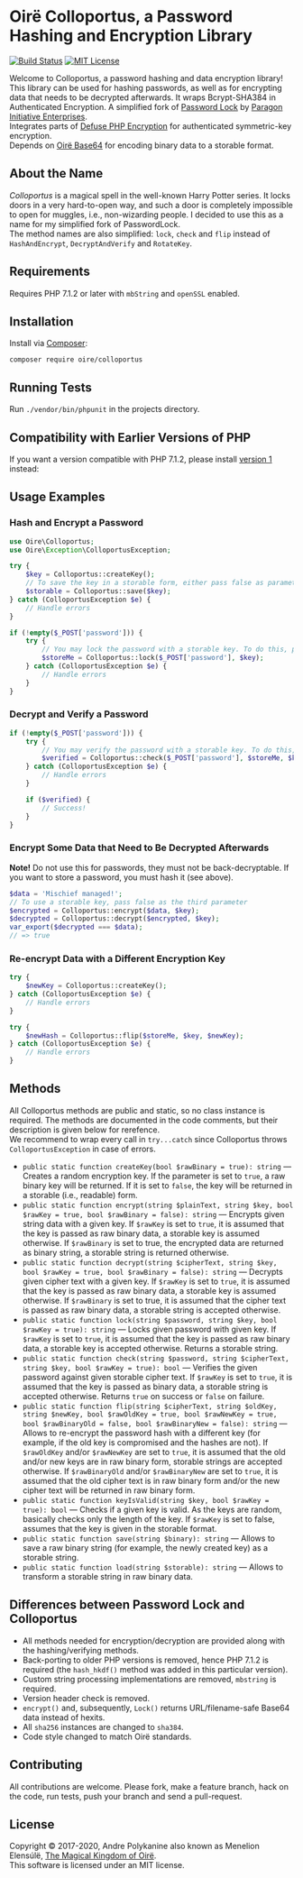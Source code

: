 # Oirë Colloportus, a Password Hashing and Encryption Library

[![Build Status](https://api.travis-ci.com/Oire/Colloportus.svg?branch=master)](https://travis-ci.com/github/Oire/Colloportus)
[![MIT License](https://img.shields.io/badge/license-MIT-blue.svg)](https://github.com/Oire/Colloportus/blob/master/LICENSE)

Welcome to Colloportus, a password hashing and data encryption library!  
This library can be used for hashing passwords, as well as for encrypting data that needs to be decrypted afterwards. It wraps Bcrypt-SHA384 in Authenticated Encryption. A simplified fork of [Password Lock](https://github.com/paragonie/password_lock) by [Paragon Initiative Enterprises](https://paragonie.com).  
Integrates parts of [Defuse PHP Encryption](https://github.com/defuse/php-encryption) for authenticated symmetric-key encryption.  
Depends on [Oirë Base64](https://github.com/Oire/base64) for encoding binary data to a storable format.

## About the Name

*Colloportus* is a magical spell in the well-known Harry Potter series. It locks doors in a very hard-to-open way, and such a door is completely impossible to open for muggles, i.e., non-wizarding people. I decided to use this as a name for my simplified fork of PasswordLock.  
The method names are also simplified: `lock`, `check` and `flip` instead of `HashAndEncrypt`, `DecryptAndVerify` and `RotateKey`.

## Requirements

Requires PHP 7.1.2 or later with `mbString` and `openSSL` enabled.

## Installation

Install via [Composer](https://getcomposer.org/):

```
composer require oire/colloportus
```

## Running Tests

Run `./vendor/bin/phpunit` in the projects directory.

## Compatibility with Earlier Versions of PHP
If you want a version compatible with PHP 7.1.2, please install [version 1](https://github.com/Oire/Colloportus/tree/v1) instead:



## Usage Examples

### Hash and Encrypt a Password

```php
use Oire\Colloportus;
use Oire\Exception\ColloportusException;

try {
    $key = Colloportus::createKey();
    // To save the key in a storable form, either pass false as parameter to the createKey() method, or do:
    $storable = Colloportus::save($key);
} catch (ColloportusException $e) {
    // Handle errors
}

if (!empty($_POST['password'])) {
    try {
        // You may lock the password with a storable key. To do this, pass false as the third parameter
        $storeMe = Colloportus::lock($_POST['password'], $key);
    } catch (ColloportusException $e) {
        // Handle errors
    }
}
```

### Decrypt and Verify a Password

```php
if (!empty($_POST['password'])) {
    try {
        // You may verify the password with a storable key. To do this, pass false as the fourth parameter
        $verified = Colloportus::check($_POST['password'], $storeMe, $key);
    } catch (ColloportusException $e) {
        // Handle errors
    }

    if ($verified) {
        // Success!
	}
}
```

### Encrypt Some Data that Need to Be Decrypted Afterwards
**Note!** Do not use this for passwords, they must not be back-decryptable. If you want to store a password, you must hash it (see above).

```php
$data = 'Mischief managed!';
// To use a storable key, pass false as the third parameter
$encrypted = Colloportus::encrypt($data, $key);
$decrypted = Colloportus::decrypt($encrypted, $key);
var_export($decrypted === $data);
// => true
```

### Re-encrypt Data with a Different Encryption Key

```php
try {
    $newKey = Colloportus::createKey();
} catch (ColloportusException $e) {
    // Handle errors
}

try {
    $newHash = Colloportus::flip($storeMe, $key, $newKey);
} catch (ColloportusException $e) {
    // Handle errors
}
```

## Methods

All Colloportus methods are public and static, so no class instance is required. The methods are documented in the code comments, but their description is given below for rerefence.  
We recommend to wrap every call in `try...catch` since Colloportus throws `ColloportusException` in case of errors.

* `public static function createKey(bool $rawBinary = true): string` — Creates a random encryption key. If the parameter is set to `true`, a raw binary key will be returned. If it is set to `false`, the key will be returned in a storable (i.e., readable) form.
* `public static function encrypt(string $plainText, string $key, bool $rawKey = true, bool $rawBinary = false): string` — Encrypts given string data with a given key. If `$rawKey` is set to `true`, it is assumed that the key is passed as raw binary data, a storable key is assumed otherwise. If `$rawBinary` is set to true, the encrypted data are returned as binary string, a storable string is returned otherwise.
* `public static function decrypt(string $cipherText, string $key, bool $rawKey = true, bool $rawBinary = false): string` — Decrypts given cipher text with a given key. If `$rawKey` is set to `true`, it is assumed that the key is passed as raw binary data, a storable key is assumed otherwise. If `$rawBinary` is set to true, it is assumed that the cipher text is passed as raw binary data, a storable string is accepted otherwise.
* `public static function lock(string $password, string $key, bool $rawKey = true): string` — Locks given password with given key. If `$rawKey` is set to `true`, it is assumed that the key is passed as raw binary data, a storable key is accepted otherwise. Returns a storable string.
* `public static function check(string $password, string $cipherText, string $key, bool $rawKey = true): bool` — Verifies the given password against given storable cipher text. If `$rawKey` is set to `true`, it is assumed that the key is passed as binary data, a storable string is accepted otherwise. Returns `true` on success or `false` on failure.
* `public static function flip(string $cipherText, string $oldKey, string $newKey, bool $rawOldKey = true, bool $rawNewKey = true, bool $rawBinaryOld = false, bool $rawBinaryNew = false): string` — Allows to re-encrypt the password hash with a different key (for example, if the old key is compromised and the hashes are not). If `$rawOldKey` and/or `$rawNewKey` are set to `true`, it is assumed that the old and/or new keys are in raw binary form, storable strings are accepted otherwise. If `$rawBinaryOld` and/or `$rawBinaryNew` are set to `true`, it is assumed that the old cipher text is in raw binary form and/or the new cipher text will be returned in raw binary form.
* `public static function keyIsValid(string $key, bool $rawKey = true): bool` — Checks if a given key is valid. As the keys are random, basically checks only the length of the key. If `$rawKey` is set to false, assumes that the key is given in the storable format.
* `public static function save(string $binary): string` — Allows to save a raw binary string (for example, the newly created key) as a storable string.
* `public static function load(string $storable): string` — Allows to transform a storable string in raw binary data. 

## Differences between Password Lock and Colloportus

* All methods needed for encryption/decryption are provided along with the hashing/verifying methods.
* Back-porting to older PHP versions is removed, hence PHP 7.1.2 is required (the `hash_hkdf()` method was added in this particular version).
* Custom string processing implementations are removed, `mbstring` is required.
* Version header check is removed.
* `encrypt()` and, subsequently, `Lock()` returns URL/filename-safe Base64 data instead of hexits.
* All `sha256` instances are changed to `sha384`.
* Code style changed to match Oirë standards.

## Contributing

All contributions are welcome. Please fork, make a feature branch, hack on the code, run tests, push your branch and send a pull-request.

## License

Copyright © 2017-2020, Andre Polykanine also known as Menelion Elensúlë, [The Magical Kingdom of Oirë](https://github.com/Oire/).  
This software is licensed under an MIT license.